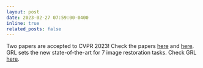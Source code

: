 ```yaml
---
layout: post
date: 2023-02-27 07:59:00-0400
inline: true
related_posts: false
---
```



Two papers are accepted to CVPR 2023! Check the papers [here](https://arxiv.org/abs/2212.04362) and [here](https://arxiv.org/abs/2303.00748).
GRL sets the new state-of-the-art for 7 image restoration tasks. Check GRL [here](https://arxiv.org/abs/2303.00748).